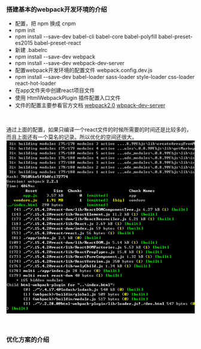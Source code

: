 ### 搭建基本的webpack开发环境的介绍

- 配置，把 npm 换成 cnpm
- npm init
- npm install --save-dev babel-cli babel-core babel-polyfill babel-preset-es2015 babel-preset-react
- 新建 .babelrc
- npm install --save-dev webpack
- npm install --save-dev webpack-dev-server
- 配置webpack开发环境的配置文件 webpack.config.dev.js
- npm install --save-dev babel-loader sass-loader style-loader css-loader react-hot-loader
- 在app文件夹中创建react项目文件
- 使用 HtmlWebpackPlugin 插件配置入口文件
- 文件的配置主要参看官方文档 [webpack2.0](https://webpack.js.org/configuration/) [wbpack-dev-server](http://webpack.github.io/docs/webpack-dev-server.html)
<br/>

通过上面的配置，如果只编译一个react文件的时候所需要的时间还是比较多的，而且上面还有一个莫名的记录。所以优化的空间还很大。<br/>
![image](https://github.com/minhuaF/first-react-app/blob/master/READMEIMG/pic01.png)

<br/>

### 优化方案的介绍